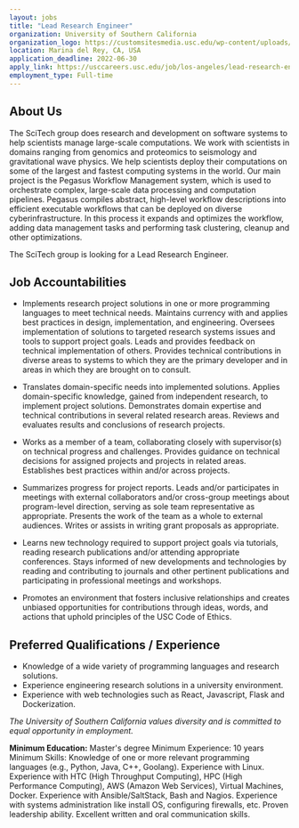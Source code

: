 ```yaml
---
layout: jobs
title: "Lead Research Engineer"
organization: University of Southern California
organization_logo: https://customsitesmedia.usc.edu/wp-content/uploads/sites/55/2019/01/15234736/PrimShield-Word_SmallUse_CardOnTrans.png
location: Marina del Rey, CA, USA
application_deadline: 2022-06-30
apply_link: https://usccareers.usc.edu/job/los-angeles/lead-research-engineer-scitech-group/1209/28729368096
employment_type: Full-time
---
```


## About Us

The SciTech group does research and development on software systems to help scientists manage large-scale computations. We work with scientists in domains ranging from genomics and proteomics to seismology and gravitational wave physics. We help scientists deploy their computations on some of the largest and fastest computing systems in the world. Our main project is the Pegasus Workflow Management system, which is used to orchestrate complex, large-scale data processing and computation pipelines. Pegasus compiles abstract, high-level workflow descriptions into efficient executable workflows that can be deployed on diverse cyberinfrastructure. In this process it expands and optimizes the workflow, adding data management tasks and performing task clustering, cleanup and other optimizations.

The SciTech group is looking for a Lead Research Engineer.

## Job Accountabilities

- Implements research project solutions in one or more programming languages to meet technical needs. Maintains currency with and applies best practices in design, implementation, and engineering. Oversees implementation of solutions to targeted research systems issues and tools to support project goals. Leads and provides feedback on technical implementation of others. Provides technical contributions in diverse areas to systems to which they are the primary developer and in areas in which they are brought on to consult.

- Translates domain-specific needs into implemented solutions. Applies domain-specific knowledge, gained from independent research, to implement project solutions. Demonstrates domain expertise and technical contributions in several related research areas. Reviews and evaluates results and conclusions of research projects.

- Works as a member of a team, collaborating closely with supervisor(s) on technical progress and challenges. Provides guidance on technical decisions for assigned projects and projects in related areas. Establishes best practices within and/or across projects.

- Summarizes progress for project reports. Leads and/or participates in meetings with external collaborators and/or cross-group meetings about program-level direction, serving as sole team representative as appropriate. Presents the work of the team as a whole to external audiences. Writes or assists in writing grant proposals as appropriate.

- Learns new technology required to support project goals via tutorials, reading research publications and/or attending appropriate conferences. Stays informed of new developments and technologies by reading and contributing to journals and other pertinent publications and participating in professional meetings and workshops.

- Promotes an environment that fosters inclusive relationships and creates unbiased opportunities for contributions through ideas, words, and actions that uphold principles of the USC Code of Ethics.

## Preferred Qualifications / Experience

- Knowledge of a wide variety of programming languages and research solutions.
- Experience engineering research solutions in a university environment.
- Experience with web technologies such as React, Javascript, Flask and Dockerization.

_The University of Southern California values diversity and is committed to equal opportunity in employment._

**Minimum Education:** Master's degree Minimum Experience: 10 years Minimum Skills: Knowledge of one or more relevant programming languages (e.g., Python, Java, C++, Goolang). Experience with Linux. Experience with HTC (High Throughput Computing), HPC (High Performance Computing), AWS (Amazon Web Services), Virtual Machines, Docker. Experience with Ansible/SaltStack, Bash and Nagios. Experience with systems administration like install OS, configuring firewalls, etc. Proven leadership ability. Excellent written and oral communication skills.
